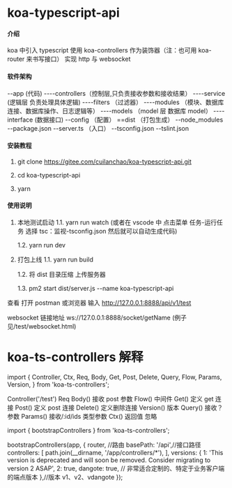 <!--
 * @Description:
 * @Author: lanchao
 * @Date: 2021-07-15 16:40:49
 * @LastEditTime: 2021-08-07 19:54:59
 * @LastEditors: lanchao
 * @Reference:
 *  ┌─────────────────────────────────────────────────────────────┐
 *  │┌───┬───┬───┬───┬───┬───┬───┬───┬───┬───┬───┬───┬───┬───┬───┐│
 *  ││Esc│!1 │@2 │#3 │$4 │%5 │^6 │&7 │*8 │(9 │)0 │_- │+= │|\ │`~ ││
 *  │├───┴─┬─┴─┬─┴─┬─┴─┬─┴─┬─┴─┬─┴─┬─┴─┬─┴─┬─┴─┬─┴─┬─┴─┬─┴─┬─┴───┤│
 *  ││ Tab │ Q │ W │ E │ R │ T │ Y │ U │ I │ O │ P │{[ │}] │ BS  ││
 *  │├─────┴┬──┴┬──┴┬──┴┬──┴┬──┴┬──┴┬──┴┬──┴┬──┴┬──┴┬──┴┬──┴─────┤│
 *  ││ Ctrl │ A │ S │ D │ F │ G │ H │ J │ K │ L │: ;│" '│ Enter  ││
 *  │├──────┴─┬─┴─┬─┴─┬─┴─┬─┴─┬─┴─┬─┴─┬─┴─┬─┴─┬─┴─┬─┴─┬─┴────┬───┤│
 *  ││ Shift  │ Z │ X │ C │ V │ B │ N │ M │< ,│> .│? /│Shift │Fn ││
 *  │└─────┬──┴┬──┴──┬┴───┴───┴───┴───┴───┴──┬┴───┴┬──┴┬─────┴───┘│
 *  │      │Fn │ Alt │         Space         │ Alt │Win│   HHKB   │
 *  │      └───┴─────┴───────────────────────┴─────┴───┘          │
 *  └─────────────────────────────────────────────────────────────┘
 -->

# koa-typescript-api

#### 介绍

koa 中引入 typescript
使用 koa-controllers 作为装饰器（注：也可用 koa-router 来书写接口）
实现 http 与 websocket

#### 软件架构

--app (代码)
----controllers（控制层,只负责接收参数和接收结果）
----service (逻辑层 负责处理具体逻辑)
----filters （过滤器）
----modules （模块、数据库连接、数据库操作、日志逻辑等）
----models （model 层 数据库 model）
----interface (数据接口)
--config （配置）
==dist （打包生成）
--node_modules
--package.json
--server.ts （入口）
--tsconfig.json
--tslint.json

#### 安装教程

1. git clone https://gitee.com/cuilanchao/koa-typescript-api.git

2. cd koa-typescript-api

3. yarn

#### 使用说明

1. 本地测试启动
   1.1. yarn run watch (或者在 vscode 中 点击菜单 任务-运行任务 选择 tsc：监视-tsconfig.json 然后就可以自动生成代码)

   1.2. yarn run dev

2. 打包上线
   1.1. yarn run build

   1.2. 将 dist 目录压缩 上传服务器

   1.3. pm2 start dist/server.js --name koa-typescript-api

查看
打开 postman 或浏览器 输入 http://127.0.0.1:8888/api/v1/test

websocket 链接地址 ws://127.0.0.1:8888/socket/getName (例子见/test/websocket.html)

# koa-ts-controllers 解释

import {
Controller,
Ctx,
Req,
Body,
Get,
Post,
Delete,
Query,
Flow,
Params,
Version,
} from 'koa-ts-controllers';

Controller('/test')
Req
Body() 接收 post 参数
Flow() 中间件
Get() 定义 get 连接
Post() 定义 post 连接
Delete() 定义删除连接
Version() 版本
Query() 接收？参数
Params() 接收/:id/ids 类型参数
Ctx() 返回值 忽略

import { bootstrapControllers } from 'koa-ts-controllers';

bootstrapControllers(app, {
router, //路由
basePath: '/api',//接口路径
controllers: [
path.join(__dirname, '/app/controllers/*'),
],
versions: {
1: 'This version is deprecated and will soon be removed. Consider migrating to version 2 ASAP',
2: true,
dangote: true, // 非常适合定制的、特定于业务客户端的端点版本
},//版本 v1、v2、vdangote
});

